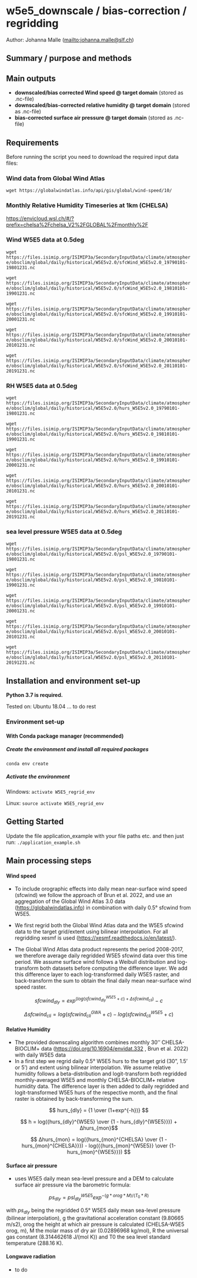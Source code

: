 # w5e5_downscale / bias-correction / regridding 


Author: Johanna Malle (<mailto:johanna.malle@slf.ch>)

## Summary / purpose and methods


## Main outputs
* **downscaled/bias corrected Wind speed @ target domain** (stored as .nc-file)
* **downscaled/bias-corrected relative humidity @ target domain** (stored as .nc-file)
* **bias-corrected surface air pressure @ target domain** (stored as .nc-file)


## Requirements
Before running the script you need to download the required input data files:
### Wind data from Global Wind Atlas

`wget https://globalwindatlas.info/api/gis/global/wind-speed/10/`

### Monthly Relative Humidity Timeseries at 1km (CHELSA)

https://envicloud.wsl.ch/#/?prefix=chelsa%2Fchelsa_V2%2FGLOBAL%2Fmonthly%2F

### Wind W5E5 data at 0.5deg

`wget https://files.isimip.org/ISIMIP3a/SecondaryInputData/climate/atmosphere/obsclim/global/daily/historical/W5E5v2.0/sfcWind_W5E5v2.0_19790101-19801231.nc`

`wget https://files.isimip.org/ISIMIP3a/SecondaryInputData/climate/atmosphere/obsclim/global/daily/historical/W5E5v2.0/sfcWind_W5E5v2.0_19810101-19901231.nc`

`wget https://files.isimip.org/ISIMIP3a/SecondaryInputData/climate/atmosphere/obsclim/global/daily/historical/W5E5v2.0/sfcWind_W5E5v2.0_19910101-20001231.nc`

`wget https://files.isimip.org/ISIMIP3a/SecondaryInputData/climate/atmosphere/obsclim/global/daily/historical/W5E5v2.0/sfcWind_W5E5v2.0_20010101-20101231.nc`

`wget https://files.isimip.org/ISIMIP3a/SecondaryInputData/climate/atmosphere/obsclim/global/daily/historical/W5E5v2.0/sfcWind_W5E5v2.0_20110101-20191231.nc`

### RH W5E5 data at 0.5deg

`wget https://files.isimip.org/ISIMIP3a/SecondaryInputData/climate/atmosphere/obsclim/global/daily/historical/W5E5v2.0/hurs_W5E5v2.0_19790101-19801231.nc`

`wget https://files.isimip.org/ISIMIP3a/SecondaryInputData/climate/atmosphere/obsclim/global/daily/historical/W5E5v2.0/hurs_W5E5v2.0_19810101-19901231.nc`

`wget https://files.isimip.org/ISIMIP3a/SecondaryInputData/climate/atmosphere/obsclim/global/daily/historical/W5E5v2.0/hurs_W5E5v2.0_19910101-20001231.nc`

`wget https://files.isimip.org/ISIMIP3a/SecondaryInputData/climate/atmosphere/obsclim/global/daily/historical/W5E5v2.0/hurs_W5E5v2.0_20010101-20101231.nc`

`wget https://files.isimip.org/ISIMIP3a/SecondaryInputData/climate/atmosphere/obsclim/global/daily/historical/W5E5v2.0/hurs_W5E5v2.0_20110101-20191231.nc`

### sea level pressure W5E5 data at 0.5deg

`wget https://files.isimip.org/ISIMIP3a/SecondaryInputData/climate/atmosphere/obsclim/global/daily/historical/W5E5v2.0/psl_W5E5v2.0_19790101-19801231.nc`

`wget https://files.isimip.org/ISIMIP3a/SecondaryInputData/climate/atmosphere/obsclim/global/daily/historical/W5E5v2.0/psl_W5E5v2.0_19810101-19901231.nc`

`wget https://files.isimip.org/ISIMIP3a/SecondaryInputData/climate/atmosphere/obsclim/global/daily/historical/W5E5v2.0/psl_W5E5v2.0_19910101-20001231.nc`

`wget https://files.isimip.org/ISIMIP3a/SecondaryInputData/climate/atmosphere/obsclim/global/daily/historical/W5E5v2.0/psl_W5E5v2.0_20010101-20101231.nc`

`wget https://files.isimip.org/ISIMIP3a/SecondaryInputData/climate/atmosphere/obsclim/global/daily/historical/W5E5v2.0/psl_W5E5v2.0_20110101-20191231.nc`


## Installation and environment set-up
**Python 3.7 is required.**

Tested on: Ubuntu 18.04 ... to do rest

### Environment set-up
#### With Conda package manager (recommended)
##### Create the environment and install all required packages

`conda env create`

##### Activate the environment

Windows: `activate W5E5_regrid_env`

Linux: `source activate W5E5_regrid_env`


## Getting Started

Update the file application_example with your file paths etc. and then just run:
`./application_example.sh`

## Main processing steps

#### Wind speed
* To include orographic effects into daily mean near-surface wind speed (sfcwind) we follow the approach of Brun et al. 2022, and use an aggregation of the Global Wind Atlas 3.0 data (https://globalwindatlas.info) in combination with daily 0.5° sfcwind from W5E5. 

* We first regrid both the Global Wind Atlas data and the W5E5 sfcwind data to the target grid/extent using bilinear interpolation. For all regridding xesmf is used (https://xesmf.readthedocs.io/en/latest/).

* The Global Wind Atlas data product represents the period 2008-2017, we therefore average daily regridded W5E5 sfcwind data over this time period. We assume surface wind follows a Weibull distribution and log-transform both datasets before computing the difference layer. We add this difference layer to each log-transformed daily W5E5 raster, and back-transform the sum to obtain the final daily mean near-surface wind speed raster.

$$ sfcwind_{dly} = exp^{(log(sfcwind_{dly}^{W5E5} + c)+ Δsfcwind_{cli})} - c $$

$$ Δsfcwind_{cli} = log(sfcwind_{cli}^{GWA} + c) - log(sfcwind_{cli}^{W5E5} + c) $$

#### Relative Humidity
* The provided downscaling algorithm combines monthly 30’’ CHELSA-BIOCLIM+ data (https://doi.org/10.16904/envidat.332 , Brun et al. 2022) with daily W5E5 data
* In a first step we regrid daily 0.5° W5E5 hurs to the target grid (30”, 1.5’ or 5’) and extent using bilinear interpolation. We assume relative humidity follows a beta-distribution and logit-transform both regridded monthly-averaged W5E5 and monthly CHELSA-BIOCLIM+ relative humidity data. The difference layer is then added to daily regridded and logit-transformed W5E5 hurs of the respective month, and the final raster is obtained by back-transforming the sum. 

$$ hurs_{dly} = {1 \over (1+exp^{-h})}  $$

$$ h = log({hurs_{dly}^{W5E5} \over {1 - hurs_{dly}^{W5E5}}}) +  Δhurs_{mon}$$  

$$ Δhurs_{mon} = log({hurs_{mon}^{CHELSA} \over {1 - hurs_{mon}^{CHELSA}}}) - log({{hurs_{mon}^{W5E5}} \over {1- hurs_{mon}^{W5E5}}}) $$  

#### Surface air pressure
* uses W5E5 daily mean sea-level pressure and a DEM to calculate surface air pressure via the barometric formula:

$$ps_{dly} = {psl_{dly}^{W5E5}exp^{-(g * orog * M) / (T_{0} * R)}} $$

with $ps_{dly}$ being the regridded 0.5° W5E5 daily mean sea-level pressure (bilinear interpolation), g the gravitational acceleration constant (9.80665 m/s2), orog the height at which air pressure is calculated (CHELSA-W5E5 orog, m), M the molar mass of dry air (0.02896968 kg/mol), R the universal gas constant (8.314462618 J/(mol K)) and T0 the sea level standard temperature (288.16 K).

#### Longwave radiation

* to do

